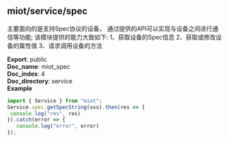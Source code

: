 <a name="module_miot/service/spec"></a>

## miot/service/spec
主要面向的是支持Spec协议的设备， 通过提供的API可以实现与设备之间进行通信等功能;
该模块提供的能力大致如下:
1、获取设备的Spec信息  2、获取或修改设备的属性值  3、请求调用设备的方法

**Export**: public  
**Doc_name**: miot_spec  
**Doc_index**: 4  
**Doc_directory**: service  
**Example**  
```js
import { Service } from "miot";
Service.spec.getSpecString(xxx).then(res => {
 console.log("res", res)
}).catch(error => {
   console.log("error", error)
});
```
